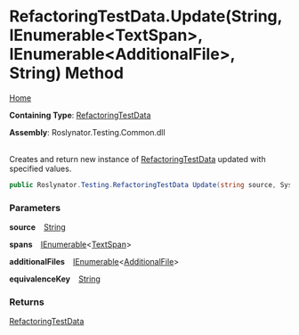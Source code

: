 # RefactoringTestData\.Update\(String, IEnumerable\<TextSpan>, IEnumerable\<AdditionalFile>, String\) Method

[Home](../../../../README.md)

**Containing Type**: [RefactoringTestData](../README.md)

**Assembly**: Roslynator\.Testing\.Common\.dll

\
Creates and return new instance of [RefactoringTestData](../README.md) updated with specified values\.

```csharp
public Roslynator.Testing.RefactoringTestData Update(string source, System.Collections.Generic.IEnumerable<Microsoft.CodeAnalysis.Text.TextSpan> spans, System.Collections.Generic.IEnumerable<Roslynator.Testing.AdditionalFile> additionalFiles, string equivalenceKey)
```

### Parameters

**source** &ensp; [String](https://docs.microsoft.com/en-us/dotnet/api/system.string)

**spans** &ensp; [IEnumerable](https://docs.microsoft.com/en-us/dotnet/api/system.collections.generic.ienumerable-1)\<[TextSpan](https://docs.microsoft.com/en-us/dotnet/api/microsoft.codeanalysis.text.textspan)>

**additionalFiles** &ensp; [IEnumerable](https://docs.microsoft.com/en-us/dotnet/api/system.collections.generic.ienumerable-1)\<[AdditionalFile](../../AdditionalFile/README.md)>

**equivalenceKey** &ensp; [String](https://docs.microsoft.com/en-us/dotnet/api/system.string)

### Returns

[RefactoringTestData](../README.md)

